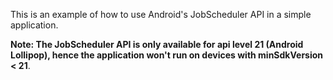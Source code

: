 This is an example of how to use Android's JobScheduler API in a simple application.

**Note: The JobScheduler API is only available for api level 21 (Android Lollipop), hence the application won't run on devices with minSdkVersion < 21**.
